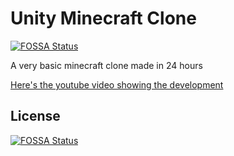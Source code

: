# Unity Minecraft Clone
[![FOSSA Status](https://app.fossa.com/api/projects/git%2Bgithub.com%2Fgp-fossa%2FMinecraft-Unity3D.svg?type=shield)](https://app.fossa.com/projects/git%2Bgithub.com%2Fgp-fossa%2FMinecraft-Unity3D?ref=badge_shield)


A very basic minecraft clone made in 24 hours

[Here's the youtube video showing the development](https://youtu.be/Nj8gt_92c-M)


## License
[![FOSSA Status](https://app.fossa.com/api/projects/git%2Bgithub.com%2Fgp-fossa%2FMinecraft-Unity3D.svg?type=large)](https://app.fossa.com/projects/git%2Bgithub.com%2Fgp-fossa%2FMinecraft-Unity3D?ref=badge_large)